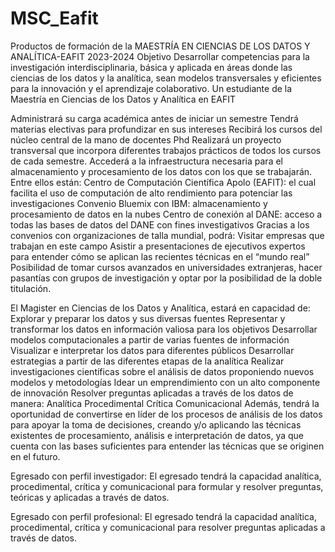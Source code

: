 # MSC_Eafit
Productos de formación de la MAESTRÍA EN CIENCIAS DE LOS DATOS Y ANALÍTICA-EAFIT 2023-2024
Objetivo
Desarrollar competencias para la investigación interdisciplinaria, básica y aplicada en áreas donde las ciencias de los datos y la analítica, sean modelos transversales y eficientes para la innovación y el aprendizaje colaborativo.
Un estudiante de la Maestría en Ciencias de los Datos y Analítica en EAFIT

Administrará su carga académica antes de iniciar un semestre
Tendrá materias electivas para profundizar en sus intereses
Recibirá los cursos del núcleo central de la mano de docentes Phd
Realizará un proyecto transversal que incorpora diferentes trabajos prácticos de todos los cursos de cada semestre.
Accederá a la infraestructura necesaria para el almacenamiento y procesamiento de los datos con los que se trabajarán. Entre ellos están:
Centro de Computación Científica Apolo (EAFIT): el cual facilita el uso de computación de alto rendimiento para potenciar las investigaciones
Convenio Bluemix con IBM: almacenamiento y procesamiento de datos en la nubes
Centro de conexión al DANE: acceso a todas las bases de datos del DANE con fines investigativos
Gracias a los convenios con organizaciones de talla mundial, podrá:
Visitar empresas que trabajan en este campo
Asistir a presentaciones de ejecutivos expertos para entender cómo se aplican las recientes técnicas en el “mundo real”
Posibilidad de tomar cursos avanzados en universidades extranjeras, hacer pasantías con grupos de investigación y optar por la posibilidad de la doble titulación.

El Magister en Ciencias de los Datos y Analítica, estará en capacidad de:
Explorar y preparar los datos y sus diversas fuentes
Representar y transformar los datos en información valiosa para los objetivos
Desarrollar modelos computacionales a partir de varias fuentes de información
Visualizar e interpretar los datos para diferentes públicos
Desarrollar estrategias a partir de las diferentes etapas de la analítica
Realizar investigaciones científicas sobre el análisis de datos proponiendo nuevos modelos y metodologías
Idear un emprendimiento con un alto componente de innovación
Resolver preguntas aplicadas a través de los datos de manera:
Analítica
Procedimental
Crítica
Comunicacional
Además, tendrá la oportunidad de convertirse en líder de los procesos de análisis de los datos para apoyar la toma de decisiones, creando y/o aplicando las técnicas existentes de procesamiento, análisis e interpretación de datos, ya que cuenta con las bases suficientes para entender las técnicas que se originen en el futuro.

Egresado con perfil investigador:
El egresado tendrá la capacidad analítica, procedimental, crítica y comunicacional para formular y resolver preguntas, teóricas y aplicadas a través de datos.

Egresado con perfil profesional:
El egresado tendrá la capacidad analítica, procedimental, crítica y comunicacional para resolver preguntas aplicadas a través de datos.
